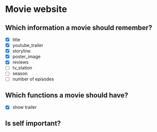 # Movie website

## Which information a movie should remember?
- [x] title
- [x] youtube_trailer
- [x] storyline
- [x] poster_image
- [x] reviews
- [ ] tv_station
- [ ] season
- [ ] number of episodes

## Which functions a movie should have?
- [x] show trailer

## Is self important?


